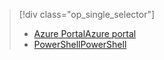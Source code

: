 > [!div class="op_single_selector"]
> * [<span data-ttu-id="8c8cf-101">Azure Portal</span><span class="sxs-lookup"><span data-stu-id="8c8cf-101">Azure portal</span></span>](../articles/devtest-lab/devtest-lab-create-template.md)
> * [<span data-ttu-id="8c8cf-102">PowerShell</span><span class="sxs-lookup"><span data-stu-id="8c8cf-102">PowerShell</span></span>](../articles/devtest-lab/devtest-lab-create-custom-image-from-vhd-using-powershell.md)
